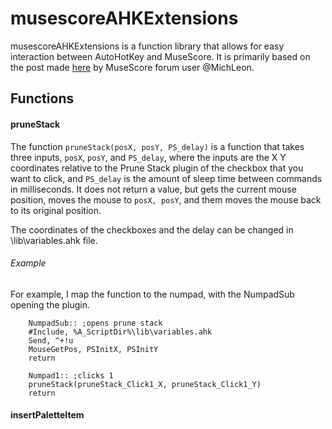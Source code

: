 # musescoreAHKExtensions

musescoreAHKExtensions is a function library that allows for easy interaction between AutoHotKey and MuseScore.  It is primarily based on the post made [here](https://musescore.org/en/node/303798) by MuseScore forum user @MichLeon.

## Functions
#### pruneStack
The function `pruneStack(posX, posY, PS_delay)` is a function that takes three inputs, `posX`, `posY`, and `PS_delay`, where the inputs are the X Y coordinates relative to the Prune Stack plugin of the checkbox that you want to click, and `PS_delay` is the amount of sleep time between commands in milliseconds.  It does not return a value, but gets the current mouse position, moves the mouse to `posX, posY`, and them moves the mouse back to its original position.

The coordinates of the checkboxes and the delay can be changed in \lib\variables.ahk file.
###### Example
For example, I map the function to the numpad, with the NumpadSub opening the plugin.

```autohotkey
    NumpadSub:: ;opens prune stack
    #Include, %A_ScriptDir%\lib\variables.ahk
    Send, ^+!u
    MouseGetPos, PSInitX, PSInitY
    return
    
    Numpad1:: ;clicks 1
    pruneStack(pruneStack_Click1_X, pruneStack_Click1_Y)
    return
```

#### insertPaletteItem